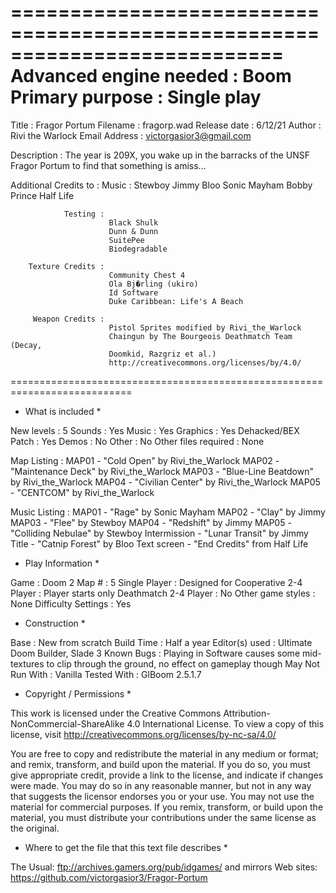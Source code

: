 ===========================================================================
Advanced engine needed  : Boom
Primary purpose         : Single play
===========================================================================
Title                   : Fragor Portum
Filename                : fragorp.wad
Release date            : 6/12/21
Author                  : Rivi the Warlock
Email Address           : victorgasior3@gmail.com

Description             : The year is 209X, you wake up in the barracks of
                          the UNSF Fragor Portum to find that something is
                          amiss...

Additional Credits to   : 
		  Music : 
                          Stewboy
                          Jimmy
                          Bloo
                          Sonic Mayham
                          Bobby Prince
                          Half Life
                          
                Testing : 
                          Black Shulk
                          Dunn & Dunn
                          SuitePee
                          Biodegradable
                          
        Texture Credits : 
                          Community Chest 4
                          Ola Bj�rling (ukiro) 
                          Id Software 
                          Duke Caribbean: Life's A Beach
                          
         Weapon Credits :
                          Pistol Sprites modified by Rivi_the_Warlock
                          Chaingun by The Bourgeois Deathmatch Team (Decay,
                          Doomkid, Razgriz et al.)
                          http://creativecommons.org/licenses/by/4.0/
===========================================================================
* What is included *

New levels              : 5
Sounds                  : Yes
Music                   : Yes
Graphics                : Yes
Dehacked/BEX Patch      : Yes
Demos                   : No
Other                   : No
Other files required    : None


Map Listing : 
MAP01 - "Cold Open" by Rivi_the_Warlock 
MAP02 - "Maintenance Deck" by Rivi_the_Warlock 
MAP03 - "Blue-Line Beatdown" by Rivi_the_Warlock 
MAP04 - "Civilian Center" by Rivi_the_Warlock
MAP05 - "CENTCOM" by Rivi_the_Warlock

Music Listing : 
MAP01 - "Rage" by Sonic Mayham 
MAP02 - "Clay" by Jimmy 
MAP03 - "Flee" by Stewboy 
MAP04 - "Redshift" by Jimmy 
MAP05 - "Colliding Nebulae" by Stewboy
Intermission - "Lunar Transit" by Jimmy 
Title - "Catnip Forest" by Bloo 
Text screen - "End Credits" from Half Life


* Play Information *

Game                    : Doom 2
Map #                   : 5
Single Player           : Designed for
Cooperative 2-4 Player  : Player starts only
Deathmatch 2-4 Player   : No
Other game styles       : None
Difficulty Settings     : Yes


* Construction *

Base                    : New from scratch
Build Time              : Half a year
Editor(s) used          : Ultimate Doom Builder, Slade 3
Known Bugs              : Playing in Software causes some mid-textures to
                          clip through the ground, no effect on gameplay
                          though
May Not Run With        : Vanilla 
Tested With             : GlBoom 2.5.1.7


* Copyright / Permissions *

This work is licensed under the Creative Commons
Attribution-NonCommercial-ShareAlike 4.0 International License. To view a
copy of this license, visit http://creativecommons.org/licenses/by-nc-sa/4.0/

You are free to copy and redistribute the material in any medium or format;
and remix, transform, and build upon the material. If you do so, you must
give appropriate credit, provide a link to the license, and indicate if
changes were made. You may do so in any reasonable manner, but not in any way
that suggests the licensor endorses you or your use. You may not use the
material for commercial purposes. If you remix, transform, or build upon the
material, you must distribute your contributions under the same license as
the original.

* Where to get the file that this text file describes *

The Usual: ftp://archives.gamers.org/pub/idgames/ and mirrors
Web sites: https://github.com/victorgasior3/Fragor-Portum
